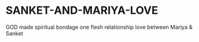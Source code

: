 # SANKET-AND-MARIYA-LOVE
GOD made spiritual bondage one flesh relationship love between Mariya &amp; Sanket

